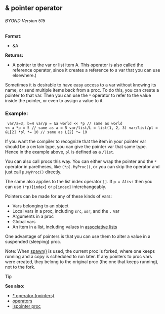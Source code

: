 ## & pointer operator 
###### BYOND Version 515

<!-- -->
**Format:**
+   &A
<!-- -->
**Returns:**
+   A pointer to the var or list item A.
This operator is also called the reference operator, since it creates a
reference to a var that you can use elsewhere.) 

Sometimes it is
desirable to have easy access to a var without knowing its name, or send
multiple items back from a proc. To do this, you can create a pointer to
that var. Then you can use the `*` operator to refer to the value inside
the pointer, or even to assign a value to it.
### Example:

``` dm
 var/a=3, b=4 var/p = &a world << *p // same as world
<< a *p = 5 // same as a = 5 var/list/L = list(1, 2, 3) var/list/pl =
&L[2] *pl *= 10 // same as L[2] *= 10 
```
 

If you
want the compiler to recognize that the item in your pointer var should
be a certain type, you can give the pointer var that same type. Hence in
the example above, `pl` is defined as a `/list`. 

You can also
call procs this way. You can either wrap the pointer and the `*`
operator in paretheses, like `(*p).MyProc()`, or you can skip the
operator and just call `p.MyProc()` directly. 

The same also
applies to the list index operator `[]`. If `p = &list` then you can use
`(*p)[index]` or `p[index]` interchangeably. 

Pointers can be
made for any of these kinds of vars:
-   Vars belonging to an object
-   Local vars in a proc, including `src`, `usr`, and the `.` var
-   Arguments in a proc
-   Global vars
-   An item in a list, including values in [associative
    lists](/ref/list/associations.md) 


One advantage of pointers is that you can use them to alter a
value in a suspended (sleeping) proc. 

Note: When
[spawn()](/ref/proc/spawn.md) is used, the current proc is forked,
where one keeps running and a copy is scheduled to run later. If any
pointers to proc vars were created, they belong to the original proc
(the one that keeps running), not to the fork.

> [!TIP] 
> **See also:**
> +   [* operator (pointers)](/ref/operator/*/prefix.md) 
> +   [operators](/ref/operator.md) 
> +   [ispointer proc](/ref/proc/ispointer.md) 